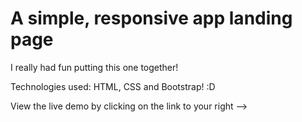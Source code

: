 # A simple, responsive app landing page

I really had fun putting this one together! 

Technologies used: HTML, CSS and Bootstrap! :D

View the live demo by clicking on the link to your right -->
